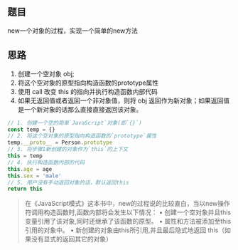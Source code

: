 ## 题目
new一个对象的过程，实现一个简单的new方法

## 思路
1. 创建一个空对象 obj;
2. 将这个空对象的原型指向构造函数的prototype属性
3. 使用 call 改变 this 的指向并执行构造函数内部代码
4. 如果无返回值或者返回一个非对象值，则将 obj 返回作为新对象；如果返回值是一个新对象的话那么直接直接返回该对象。

```js
// 1. 创建一个空的简单`JavaScript`对象(即`{}`)
const temp = {}
// 2. 将这个空对象的原型指向构造函数的`prototype`属性
temp.__proto__ = Person.prototype
// 3. 将步骤1新创建的对象作为`this`的上下文
this = temp
// 4. 执行构造函数内部的代码
this.age = age
this.sex = 'male'
// 5. 用户没有手动返回对象的话，默认返回this
return this
```


> 在《JavaScript模式》这本书中，new的过程说的比较直白，当以new操作符调用构造函数时,函数内部将会发生以下情况：
• 创建一个空对象并且this变量引用了该对象,同时还继承了该函数的原型。
• 属性和方法被添加至this引用的对象中。
• 新创建的对象由this所引用,并且最后隐式地返回 this（如果没有显式的返回其它的对象）